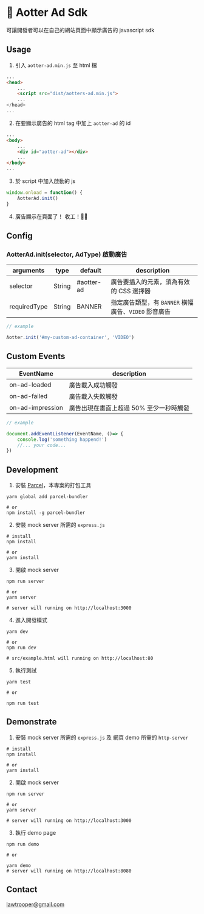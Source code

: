 # 🦦 Aotter Ad Sdk
可讓開發者可以在自己的網站頁面中顯示廣告的 javascript sdk

## Usage

1. 引入 `aotter-ad.min.js` 至 html 檔

```html
...
<head>
    ...
    <script src="dist/aotters-ad.min.js">
    ...
</head>
...
```

2. 在要顯示廣告的 html tag 中加上 `aotter-ad` 的 id
```html
...
<body>
    ...
    <div id="aotter-ad"></div>
    ...
</body>
...
```
3. 於 script 中加入啟動的 js
```js
window.onload = function() {
    AotterAd.init()
}
```

4. 廣告顯示在頁面了！ 收工！🎉🎉

## Config

### AotterAd.init(selector, AdType) 啟動廣告
| arguments    | type   | default    | description                                          |
| ------------ | ------ | ---------- | ---------------------------------------------------- |
| selector     | String | #aotter-ad | 廣告要插入的元素，須為有效的 CSS 選擇器              |
| requiredType | String | BANNER     | 指定廣告類型，有 `BANNER` 橫幅廣告、`VIDEO` 影音廣告 |

```js
// example

Aotter.init('#my-custom-ad-container', 'VIDEO')
```
## Custom Events 
| EventName        | description                             |
| ---------------- | --------------------------------------- |
| on-ad-loaded     | 廣告載入成功觸發                        |
| on-ad-failed     | 廣告載入失敗觸發                        |
| on-ad-impression | 廣告出現在畫面上超過 50% 至少一秒時觸發 |

```js
// example

document.addEventListener(EventName, ()=> {
    console.log('something happend!')
    //... your code...
})

```

## Development 

1. 安裝 [Parcel](https://parceljs.org/)，本專案的打包工具
```shell
yarn global add parcel-bundler

# or
npm install -g parcel-bundler
```
2. 安裝 mock server 所需的 `express.js`

```shell
# install
npm install

# or
yarn install
```

3. 開啟 mock server
```shell
npm run server

# or
yarn server

# server will running on http://localhost:3000
```

4. 進入開發模式
```shell 
yarn dev

# or
npm run dev

# src/example.html will running on http://localhost:80
```

5. 執行測試
```shell
yarn test

# or

npm run test
```
## Demonstrate
1. 安裝 mock server 所需的 `express.js` 及 網頁 demo 所需的 `http-server`

```shell
# install
npm install

# or
yarn install
```

2. 開啟 mock server
```shell
npm run server

# or
yarn server

# server will running on http://localhost:3000
```

3. 執行 demo page
```shell
npm run demo

# or

yarn demo
# server will running on http://localhost:8080
```


## Contact


lawtrooper@gmail.com

